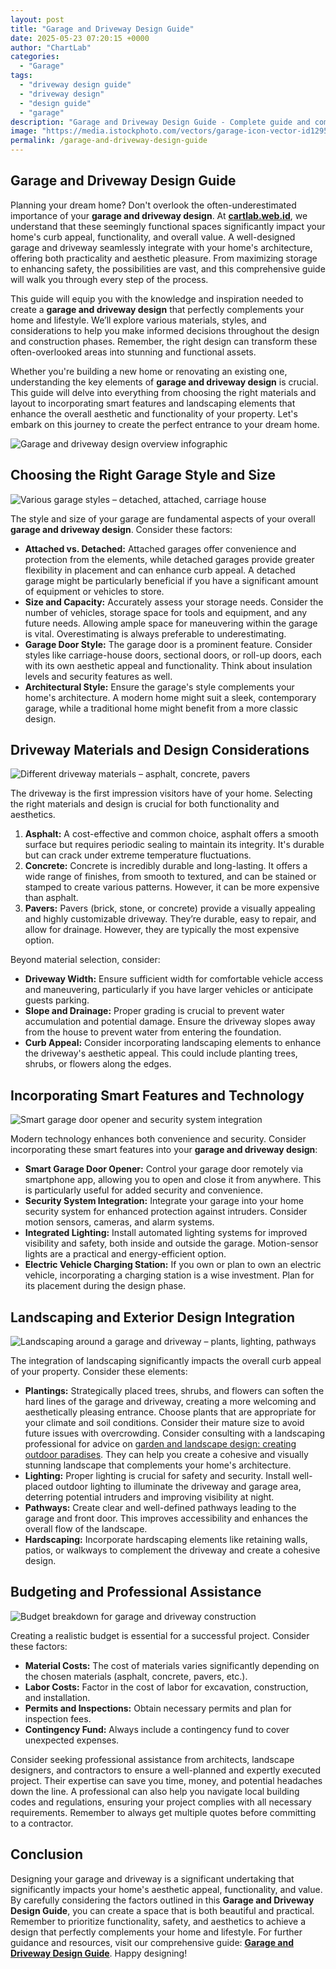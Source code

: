 ```yaml
---
layout: post
title: "Garage and Driveway Design Guide"
date: 2025-05-23 07:20:15 +0000
author: "ChartLab"
categories:
  - "Garage"
tags:
  - "driveway design guide"
  - "driveway design"
  - "design guide"
  - "garage"
description: "Garage and Driveway Design Guide - Complete guide and comprehensive analysis"
image: "https://media.istockphoto.com/vectors/garage-icon-vector-id1295966679?k=6&amp;m=1295966679&amp;s=612x612&amp;w=0&amp;h=BhkOl3v_-elK8UNAPP__BaN2TzKhlQKbPBs061rjmcU="
permalink: /garage-and-driveway-design-guide
---
```


## Garage and Driveway Design Guide

<!--more-->

Planning your dream home?  Don't overlook the often-underestimated importance of your **garage and driveway design**.  At [**cartlab.web.id**](https://cartlab.web.id), we understand that these seemingly functional spaces significantly impact your home's curb appeal, functionality, and overall value.  A well-designed garage and driveway seamlessly integrate with your home's architecture, offering both practicality and aesthetic pleasure.  From maximizing storage to enhancing safety, the possibilities are vast, and this comprehensive guide will walk you through every step of the process.


This guide will equip you with the knowledge and inspiration needed to create a **garage and driveway design** that perfectly complements your home and lifestyle. We’ll explore various materials, styles, and considerations to help you make informed decisions throughout the design and construction phases.  Remember, the right design can transform these often-overlooked areas into stunning and functional assets.


Whether you're building a new home or renovating an existing one, understanding the key elements of **garage and driveway design** is crucial.  This guide will delve into everything from choosing the right materials and layout to incorporating smart features and landscaping elements that enhance the overall aesthetic and functionality of your property.  Let's embark on this journey to create the perfect entrance to your dream home.


![Garage and driveway design overview infographic](https://media.istockphoto.com/vectors/garage-icon-vector-id1295966679?k=6&amp;m=1295966679&amp;s=612x612&amp;w=0&amp;h=BhkOl3v_-elK8UNAPP__BaN2TzKhlQKbPBs061rjmcU=)


## Choosing the Right Garage Style and Size

![Various garage styles – detached, attached, carriage house](https://nextluxury.com/wp-content/uploads/2-car-designs-for-detached-garage.jpg)

The style and size of your garage are fundamental aspects of your overall **garage and driveway design**.  Consider these factors:

* **Attached vs. Detached:**  Attached garages offer convenience and protection from the elements, while detached garages provide greater flexibility in placement and can enhance curb appeal.  A detached garage might be particularly beneficial if you have a significant amount of equipment or vehicles to store.
* **Size and Capacity:**  Accurately assess your storage needs.  Consider the number of vehicles, storage space for tools and equipment, and any future needs.  Allowing ample space for maneuvering within the garage is vital.  Overestimating is always preferable to underestimating.
* **Garage Door Style:**  The garage door is a prominent feature.  Consider styles like carriage-house doors, sectional doors, or roll-up doors, each with its own aesthetic appeal and functionality.  Think about insulation levels and security features as well.
* **Architectural Style:** Ensure the garage's style complements your home's architecture. A modern home might suit a sleek, contemporary garage, while a traditional home might benefit from a more classic design.


## Driveway Materials and Design Considerations

![Different driveway materials – asphalt, concrete, pavers](https://dta0yqvfnusiq.cloudfront.net/cesar25253907/2021/07/concrete-vs-asphalt-driveway-60e4baac5af1a.jpg)

The driveway is the first impression visitors have of your home. Selecting the right materials and design is crucial for both functionality and aesthetics.

1. **Asphalt:** A cost-effective and common choice, asphalt offers a smooth surface but requires periodic sealing to maintain its integrity.  It's durable but can crack under extreme temperature fluctuations.
2. **Concrete:**  Concrete is incredibly durable and long-lasting. It offers a wide range of finishes, from smooth to textured, and can be stained or stamped to create various patterns.  However, it can be more expensive than asphalt.
3. **Pavers:**  Pavers (brick, stone, or concrete) provide a visually appealing and highly customizable driveway. They’re durable, easy to repair, and allow for drainage.  However, they are typically the most expensive option.

Beyond material selection, consider:

* **Driveway Width:**  Ensure sufficient width for comfortable vehicle access and maneuvering, particularly if you have larger vehicles or anticipate guests parking.
* **Slope and Drainage:** Proper grading is crucial to prevent water accumulation and potential damage.  Ensure the driveway slopes away from the house to prevent water from entering the foundation.
* **Curb Appeal:**  Consider incorporating landscaping elements to enhance the driveway's aesthetic appeal.  This could include planting trees, shrubs, or flowers along the edges.



## Incorporating Smart Features and Technology

![Smart garage door opener and security system integration](https://static1.makeuseofimages.com/wordpress/wp-content/uploads/2021/09/Smart-Garage-logo.jpg)

Modern technology enhances both convenience and security.  Consider incorporating these smart features into your **garage and driveway design**:

* **Smart Garage Door Opener:**  Control your garage door remotely via smartphone app, allowing you to open and close it from anywhere. This is particularly useful for added security and convenience.
* **Security System Integration:** Integrate your garage into your home security system for enhanced protection against intruders.  Consider motion sensors, cameras, and alarm systems.
* **Integrated Lighting:**  Install automated lighting systems for improved visibility and safety, both inside and outside the garage.  Motion-sensor lights are a practical and energy-efficient option.
* **Electric Vehicle Charging Station:**  If you own or plan to own an electric vehicle, incorporating a charging station is a wise investment.  Plan for its placement during the design phase.


## Landscaping and Exterior Design Integration

![Landscaping around a garage and driveway – plants, lighting, pathways](https://1.bp.blogspot.com/_wzOwlVW_Imk/TOs6Sa7601I/AAAAAAAAAPQ/Fd21nJ6s128/s1600/P1010617.JPG)

The integration of landscaping significantly impacts the overall curb appeal of your property.  Consider these elements:

* **Plantings:**  Strategically placed trees, shrubs, and flowers can soften the hard lines of the garage and driveway, creating a more welcoming and aesthetically pleasing entrance.  Choose plants that are appropriate for your climate and soil conditions.  Consider their mature size to avoid future issues with overcrowding.  Consider consulting with a landscaping professional for advice on [garden and landscape design: creating outdoor paradises](cartlab.web.id/garden-and-landscape-design-creating-outdoor-paradises). They can help you create a cohesive and visually stunning landscape that complements your home's architecture.
* **Lighting:**  Proper lighting is crucial for safety and security.  Install well-placed outdoor lighting to illuminate the driveway and garage area, deterring potential intruders and improving visibility at night.
* **Pathways:**  Create clear and well-defined pathways leading to the garage and front door.  This improves accessibility and enhances the overall flow of the landscape.
* **Hardscaping:**  Incorporate hardscaping elements like retaining walls, patios, or walkways to complement the driveway and create a cohesive design.


## Budgeting and Professional Assistance

![Budget breakdown for garage and driveway construction](https://st.hzcdn.com/fimgs/e99246470b3a9071_4722-w500-h889-b0-p0--.jpg)

Creating a realistic budget is essential for a successful project.  Consider these factors:

* **Material Costs:**  The cost of materials varies significantly depending on the chosen materials (asphalt, concrete, pavers, etc.).
* **Labor Costs:**  Factor in the cost of labor for excavation, construction, and installation.
* **Permits and Inspections:**  Obtain necessary permits and plan for inspection fees.
* **Contingency Fund:**  Always include a contingency fund to cover unexpected expenses.

Consider seeking professional assistance from architects, landscape designers, and contractors to ensure a well-planned and expertly executed project.  Their expertise can save you time, money, and potential headaches down the line.  A professional can also help you navigate local building codes and regulations, ensuring your project complies with all necessary requirements.  Remember to always get multiple quotes before committing to a contractor.


## Conclusion

Designing your garage and driveway is a significant undertaking that significantly impacts your home's aesthetic appeal, functionality, and value.  By carefully considering the factors outlined in this **Garage and Driveway Design Guide**, you can create a space that is both beautiful and practical.  Remember to prioritize functionality, safety, and aesthetics to achieve a design that perfectly complements your home and lifestyle. For further guidance and resources, visit our comprehensive guide: [**Garage and Driveway Design Guide**](cartlab.web.id/garage-and-driveway-design-guide).  Happy designing!
